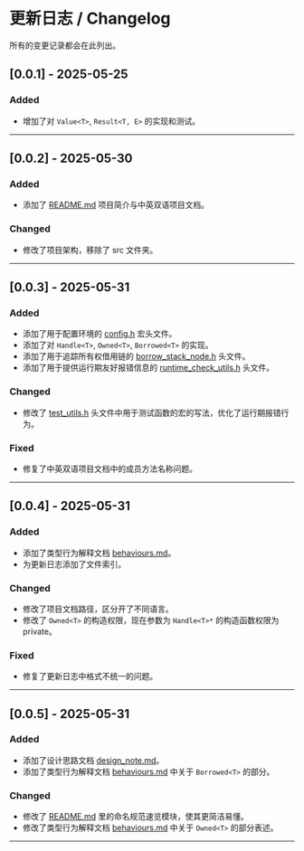 # 更新日志 / Changelog

所有的变更记录都会在此列出。

## [0.0.1] - 2025-05-25
### Added
- 增加了对 ``Value<T>``, ``Result<T, E>`` 的实现和测试。

---

## [0.0.2] - 2025-05-30
### Added
- 添加了 [README.md](../README.md) 项目简介与中英双语项目文档。

### Changed
- 修改了项目架构，移除了 src 文件夹。

---

## [0.0.3] - 2025-05-31
### Added
- 添加了用于配置环境的 [config.h](../include/oath20/config.h) 宏头文件。
- 添加了对 ``Handle<T>``, ``Owned<T>``, ``Borrowed<T>`` 的实现。
- 添加了用于追踪所有权借用链的 [borrow_stack_node.h](../include/oath20/ownership/borrow_stack_node.h) 头文件。
- 添加了用于提供运行期友好报错信息的 [runtime_check_utils.h](../include/oath20/utils/runtime_check_utils.h) 头文件。

### Changed
- 修改了 [test_utils.h](../include/oath20/utils/test_utils.h) 头文件中用于测试函数的宏的写法，优化了运行期报错行为。

### Fixed
- 修复了中英双语项目文档中的成员方法名称问题。

---

## [0.0.4] - 2025-05-31
### Added
- 添加了类型行为解释文档 [behaviours.md](zh/behaviours)。
- 为更新日志添加了文件索引。

### Changed
- 修改了项目文档路径，区分开了不同语言。
- 修改了 ``Owned<T>`` 的构造权限，现在参数为 ``Handle<T>*`` 的构造函数权限为 private。

### Fixed
- 修复了更新日志中格式不统一的问题。

---

## [0.0.5] - 2025-05-31
### Added
- 添加了设计思路文档 [design_note.md](zh/design_note.md)。
- 添加了类型行为解释文档 [behaviours.md](zh/behaviours) 中关于 ``Borrowed<T>`` 的部分。

### Changed
- 修改了 [README.md](zh/README.md) 里的命名规范速览模块，使其更简洁易懂。
- 修改了类型行为解释文档 [behaviours.md](zh/behaviours) 中关于 ``Owned<T>`` 的部分表述。

---
